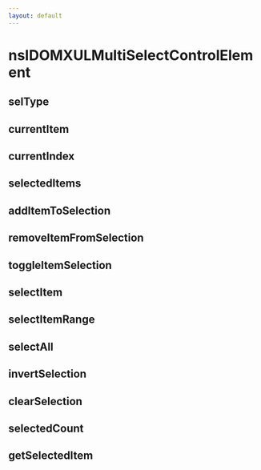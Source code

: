 ```yaml
---
layout: default
---
```


# nsIDOMXULMultiSelectControlElement #

## selType ##

## currentItem ##

## currentIndex ##

## selectedItems ##

## addItemToSelection ##

## removeItemFromSelection ##

## toggleItemSelection ##

## selectItem ##

## selectItemRange ##

## selectAll ##

## invertSelection ##

## clearSelection ##

## selectedCount ##

## getSelectedItem ##
